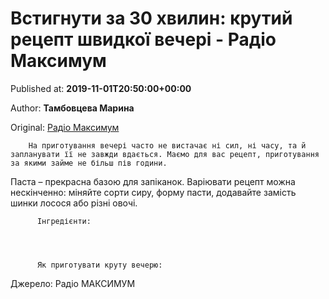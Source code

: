 
# Встигнути за 30 хвилин: крутий рецепт швидкої вечері - Радіо Максимум

Published at: **2019-11-01T20:50:00+00:00**

Author: **Тамбовцева Марина**

Original: [Радіо Максимум](https://maximum.fm/vstignuti-za-30-hvilin-krutij-recept-shvidkoyi-vecheri_n168916)


        На приготування вечері часто не вистачає ні сил, ні часу, та й запланувати її не завжди вдається. Маємо для вас рецепт, приготування за якими займе не більш пів години.
      
Паста – прекрасна базою для запіканок. Варіювати рецепт можна нескінченно: міняйте сорти сиру, форму пасти, додавайте замість шинки лосося або різні овочі.

        
          Інгредієнти:
        
      

        
          Як приготувати круту вечерю:
        
      
Джерело: Радіо МАКСИМУМ
